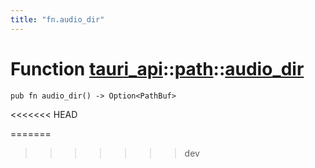 ```yaml
---
title: "fn.audio_dir"
---
```


# Function [tauri_api](/docs/api/rust/tauri_api/../index.html)::​[path](/docs/api/rust/tauri_api/index.html)::​[audio_dir](/docs/api/rust/tauri_api/)

    pub fn audio_dir() -> Option<PathBuf>
<<<<<<< HEAD
      
=======
>>>>>>> dev
